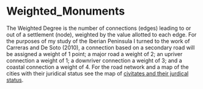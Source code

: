 # Weighted_Monuments

The Weighted Degree is the number of connections (edges) leading to or out of a settlement (node), weighted by the value allotted to each edge. For the purposes of my study of the Iberian Peninsula I turned to the work of Carreras and De Soto (2010), a connection based on a secondary road will be assigned a weight of 1 point; a major road a weight of 2; an upriver connection a weight of 1; a downriver connection a weight of 3; and a coastal connection a weight of 4.
For the road network and a map of the cities with their juridical status see the map of [civitates and their jurdical status](https://phahouten.github.io/CivitatesHispaniae/#6/39.690/0.231).
